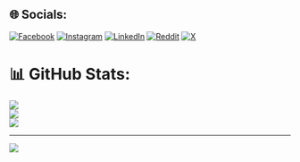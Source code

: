 


## 🌐 Socials:
[![Facebook](https://img.shields.io/badge/Facebook-%231877F2.svg?logo=Facebook&logoColor=white)](https://facebook.com/bebek.paudell) [![Instagram](https://img.shields.io/badge/Instagram-%23E4405F.svg?logo=Instagram&logoColor=white)](https://instagram.com/paudelb_) [![LinkedIn](https://img.shields.io/badge/LinkedIn-%230077B5.svg?logo=linkedin&logoColor=white)](https://www.linkedin.com/in/bibek-paudel-06b53821b/) [![Reddit](https://img.shields.io/badge/Reddit-%23FF4500.svg?logo=Reddit&logoColor=white)](https://www.reddit.com/user/PaudelB/) [![X](https://img.shields.io/badge/X-black.svg?logo=X&logoColor=white)](https://x.com/bebekpaudel) 



# 📊 GitHub Stats:
![](https://github-readme-stats.vercel.app/api?username=paudelb36&theme=radical&hide_border=false&include_all_commits=false&count_private=true)<br/>
![](https://github-readme-streak-stats.herokuapp.com/?user=paudelb36&theme=radical&hide_border=false)<br/>
![](https://github-readme-stats.vercel.app/api/top-langs/?username=paudelb36&theme=radical&hide_border=false&include_all_commits=false&count_private=true&layout=compact)

---
[![](https://visitcount.itsvg.in/api?id=paudelb36&icon=0&color=0)](https://visitcount.itsvg.in)

<!-- Proudly created with GPRM ( https://gprm.itsvg.in ) -->
